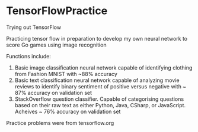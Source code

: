 # TensorFlowPractice
Trying out TensorFlow

Practicing tensor flow in preparation to develop my own neural network to score Go games using image recognition

Functions include:

1) Basic image classification neural network capable of identifying 
clothing from Fashion MNIST with ~88% accuracy
2) Basic text classification neural network capable of analyzing movie reviews to identify
binary sentiment of positive versus negative with ~ 87% accuracy on validation set
3) StackOverflow question classifier. Capable of categorising questions based on their raw text
as either Python, Java, CSharp, or JavaScript. Acheives ~ 76% accuracy on validation set

Practice problems were from tensorflow.org

